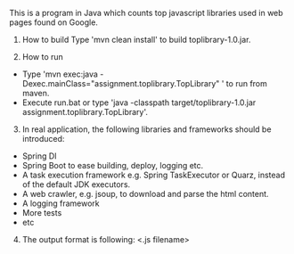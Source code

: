 This is a  program in Java which counts top javascript libraries used in web pages found on Google.

1. How to build
    Type 'mvn clean install' to build toplibrary-1.0.jar.

2. How to run
 - Type 'mvn exec:java -Dexec.mainClass="assignment.toplibrary.TopLibrary" ' to run from maven.
 - Execute run.bat or type 'java -classpath target/toplibrary-1.0.jar assignment.toplibrary.TopLibrary'.


3. In real application, the following libraries and frameworks should be introduced:
 - Spring DI
 - Spring Boot to ease building, deploy, logging etc.
 - A task execution framework e.g. Spring TaskExecutor or Quarz, instead of the default JDK executors.
 - A web crawler, e.g. jsoup, to download and parse the html content.
 - A logging framework
 - More tests
 - etc 

4. The output format is following:
  <.js filename> <counter>